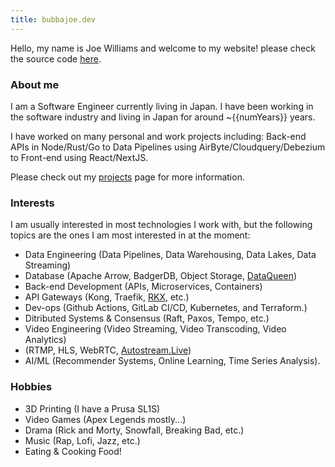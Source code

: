 ```yaml
---
title: bubbajoe.dev
---
```


Hello, my name is Joe Williams and welcome to my website! please check the source code [here](https://github.com/BubbaJoe/bubbajoe.dev).

### About me
I am a Software Engineer currently living in Japan. I have been working in the software industry and living in Japan for around ~{{numYears}} years.

I have worked on many personal and work projects including: Back-end APIs in Node/Rust/Go to Data Pipelines using AirByte/Cloudquery/Debezium to Front-end using React/NextJS.

Please check out my [projects](/projects) page for more information.

### Interests

I am usually interested in most technologies I work with, but the following topics are the ones I am most interested in at the moment:

- Data Engineering (Data Pipelines, Data Warehousing, Data Lakes, Data Streaming)
- Database (Apache Arrow, BadgerDB, Object Storage, [DataQueen](/projects/dataqueen))
- Back-end Development (APIs, Microservices, Containers)
- API Gateways (Kong, Traefik, [RKX](/projects/rkx), etc.)
- Dev-ops (Github Actions, GitLab CI/CD, Kubernetes, and Terraform.)
- Ditributed Systems & Consensus (Raft, Paxos, Tempo, etc.)
- Video Engineering (Video Streaming, Video Transcoding, Video Analytics)
- (RTMP, HLS, WebRTC, [Autostream.Live](/projects/autostream-live))
- AI/ML (Recommender Systems, Online Learning, Time Series Analysis).

### Hobbies

- 3D Printing (I have a Prusa SL1S)
- Video Games (Apex Legends mostly...)
- Drama (Rick and Morty, Snowfall, Breaking Bad, etc.)
- Music (Rap, Lofi, Jazz, etc.)
- Eating & Cooking Food! 
